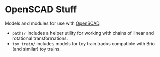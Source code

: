 # OpenSCAD Stuff

Models and modules for use with [OpenSCAD](https://openscad.org/).

- `paths/` includes a helper utility for working with chains of linear and rotational transformations.
- `toy_train/` includes models for toy train tracks compatible with Brio (and similar) toy trains.
